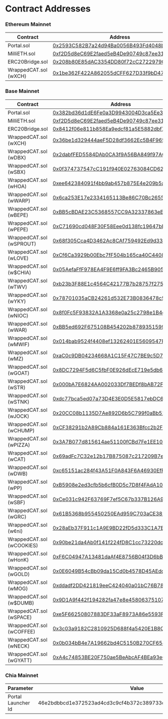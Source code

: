 # Contract Addresses

### Ethereum Mainnet

<table><thead><tr><th width="245">Contract</th><th width="554">Address</th><th data-hidden></th></tr></thead><tbody><tr><td>Portal.sol</td><td><a href="https://etherscan.io/address/0x2593C582B7a24d94Ba0056B493Fd4048bd99fc3F#code">0x2593C582B7a24d94Ba0056B493Fd4048bd99fc3F</a></td><td></td></tr><tr><td>MilliETH.sol</td><td><a href="https://etherscan.io/address/0xf2D5d8eC69E2faed5eB4De90749c87ee314a4B12#code">0xf2D5d8eC69E2faed5eB4De90749c87ee314a4B12</a></td><td></td></tr><tr><td>ERC20Bridge.sol</td><td><a href="https://etherscan.io/address/0x208b80E85dAC3354DD80f72cC272297909EE81b7">0x208b80E85dAC3354DD80f72cC272297909EE81b7</a></td><td></td></tr><tr><td>WrappedCAT.sol (wXCH)</td><td><a href="https://etherscan.io/address/0x1be362F422A862055dCFF627D33f9bD478e6C7d7">0x1be362F422A862055dCFF627D33f9bD478e6C7d7</a></td><td></td></tr></tbody></table>



### Base Mainnet

<table><thead><tr><th width="248">Contract</th><th>Address</th><th data-hidden></th></tr></thead><tbody><tr><td>Portal.sol</td><td><a href="https://basescan.org/address/0x382bd36d1dE6Fe0a3D9943004D3ca5Ee389627EE">0x382bd36d1dE6Fe0a3D9943004D3ca5Ee389627EE</a></td><td></td></tr><tr><td>MilliETH.sol</td><td><a href="https://basescan.org/address/0xf2D5d8eC69E2faed5eB4De90749c87ee314a4B12">0xf2D5d8eC69E2faed5eB4De90749c87ee314a4B12</a></td><td></td></tr><tr><td>ERC20Bridge.sol</td><td><a href="https://basescan.org/address/0x8412f06e811b858Ea9edcf81a5E5882dbf70aC96">0x8412f06e811b858Ea9edcf81a5E5882dbf70aC96</a></td><td></td></tr><tr><td>WrappedCAT.sol (wXCH)</td><td><a href="https://basescan.org/address/0x36be1d329444aeF5D28df3662Ec5B4F965Cd93E9">0x36be1d329444aeF5D28df3662Ec5B4F965Cd93E9</a></td><td></td></tr><tr><td>WrappedCAT.sol (wDBX)</td><td><a href="https://basescan.org/address/0x2dabfFED5584DAb0CA3f9A56BA849f97A08cAd9A">0x2dabfFED5584DAb0CA3f9A56BA849f97A08cAd9A</a></td><td></td></tr><tr><td>WrappedCAT.sol (wSBX)</td><td><a href="https://basescan.org/address/0x0f374737547cC191f940E02763084CD62BCDe4a6">0x0f374737547cC191f940E02763084CD62BCDe4a6</a></td><td></td></tr><tr><td>WrappedCAT.sol (wHOA)</td><td><a href="https://basescan.org/address/0xee642384091f4bb9ab457b875E4e209b5a0BD147">0xee642384091f4bb9ab457b875E4e209b5a0BD147</a></td><td></td></tr><tr><td>WrappedCAT.sol (wWARP)</td><td><a href="https://basescan.org/address/0x6ca253E17e2334165113Be86C70Bc2655798BDcB">0x6ca253E17e2334165113Be86C70Bc2655798BDcB</a></td><td></td></tr><tr><td>WrappedCAT.sol (wBEPE)</td><td><a href="https://basescan.org/address/0xBB5cBDAE23C5368557CC9A32337863eECf03cF9f">0xBB5cBDAE23C5368557CC9A32337863eECf03cF9f</a></td><td></td></tr>

<tr><td>WrappedCAT.sol (wPEPE)</td><td><a href="https://basescan.org/address/0xC71690cd048F30F58Eee0d138fc19647bDaD79C7">0xC71690cd048F30F58Eee0d138fc19647bDaD79C7</a></td><td></td></tr>
<tr><td>WrappedCAT.sol (wSPROUT)</td><td><a href="https://basescan.org/address/0x68f305Cca4D3462Ac8CAf759492Ed9d33E4DFF40">0x68f305Cca4D3462Ac8CAf759492Ed9d33E4DFF40</a></td><td></td></tr>
<tr><td>WrappedCAT.sol (wLOVE)</td><td><a href="https://basescan.org/address/0xCf6Ca3929b00Ebc7fF504b165ca40C44087CAE47">0xCf6Ca3929b00Ebc7fF504b165ca40C44087CAE47</a></td><td></td></tr>
<tr><td>WrappedCAT.sol (w$CHIA)</td><td><a href="https://basescan.org/address/0x05AefaFfF978EA4F9E6ff9FA3Bc2465B90598549">0x05AefaFfF978EA4F9E6ff9FA3Bc2465B90598549</a></td><td></td></tr>
<tr><td>WrappedCAT.sol (wTWV)</td><td><a href="https://basescan.org/address/0xb23b3F88E1c4564C42177B7b28757f275D2aCBB9">0xb23b3F88E1c4564C42177B7b28757f275D2aCBB9</a></td><td></td></tr>
<tr><td>WrappedCAT.sol (wYKY)</td><td><a href="https://basescan.org/address/0x78701035aCB24261d532E73B0836478c5c01E0f1">0x78701035aCB24261d532E73B0836478c5c01E0f1</a></td><td></td></tr>
<tr><td>WrappedCAT.sol (wNIOC)</td><td><a href="https://basescan.org/address/0x8f0Fc5F93832A1A3368e0a25c2798e1B4c4c7437">0x8f0Fc5F93832A1A3368e0a25c2798e1B4c4c7437</a></td><td></td></tr>
<tr><td>WrappedCAT.sol (wWAR)</td><td><a href="https://basescan.org/address/0xBB5ed692F675108B454202b8789351599f6E829C">0xBB5ed692F675108B454202b8789351599f6E829C</a></td><td></td></tr>
<tr><td>WrappedCAT.sol (wMWIF)</td><td><a href="https://basescan.org/address/0x014bab9524f4408ef13262401E5609547F7E8718">0x014bab9524f4408ef13262401E5609547F7E8718</a></td><td></td></tr>
<tr><td>WrappedCAT.sol (wMZ)</td><td><a href="https://basescan.org/address/0xaC0c9DB04234668A1C15F47C7BE9c5D7040b0506">0xaC0c9DB04234668A1C15F47C7BE9c5D7040b0506</a></td><td></td></tr>
<tr><td>WrappedCAT.sol (wGOAT)</td><td><a href="https://basescan.org/address/0x8DC7294F5d6C5fbF0E926dEcE719e5db648bF45c">0x8DC7294F5d6C5fbF0E926dEcE719e5db648bF45c</a></td><td></td></tr>
<tr><td>WrappedCAT.sol (wSTR)</td><td><a href="https://basescan.org/address/0x000bA7E6824AA002033Df7BEDf8bAB72Fc6465e9">0x000bA7E6824AA002033Df7BEDf8bAB72Fc6465e9</a></td><td></td></tr>
<tr><td>WrappedCAT.sol (wSTNK)</td><td><a href="https://basescan.org/address/0xdc77bca5ed07a73D4E3E0D5E5817ebDC69EEc9bf">0xdc77bca5ed07a73D4E3E0D5E5817ebDC69EEc9bf</a></td><td></td></tr>
<tr><td>WrappedCAT.sol (wJOCK)</td><td><a href="https://basescan.org/address/0x20CC08b1135D7Ae892D6b5C799f0aBb51D822899">0x20CC08b1135D7Ae892D6b5C799f0aBb51D822899</a></td><td></td></tr>
<tr><td>WrappedCAT.sol (wCHUMP)</td><td><a href="https://basescan.org/address/0xCF38291b2A89Cb884a161E363Bfcc2b2F70E1844">0xCF38291b2A89Cb884a161E363Bfcc2b2F70E1844</a></td><td></td></tr>
<tr><td>WrappedCAT.sol (wPIZZA)</td><td><a href="https://basescan.org/address/0x3A7B077d815614ae51100fCBd7Fe1EE104Ae4b66">0x3A7B077d815614ae51100fCBd7Fe1EE104Ae4b66</a></td><td></td></tr>
<tr><td>WrappedCAT.sol (wCAT)</td><td><a href="https://basescan.org/address/0x69adFc7C32e12b17B875087c217209B7e13bFff9">0x69adFc7C32e12b17B875087c217209B7e13bFff9</a></td><td></td></tr>
<tr><td>WrappedCAT.sol (wDWB)</td><td><a href="https://basescan.org/address/0xc65151ac284f43A51F0A843F6A46930EfF0076c5">0xc65151ac284f43A51F0A843F6A46930EfF0076c5</a></td><td></td></tr>
<tr><td>WrappedCAT.sol (wPP)</td><td><a href="https://basescan.org/address/0xB5908e2ed3cfb5b6cfB0D5c7D8f4FAdA105861B2">0xB5908e2ed3cfb5b6cfB0D5c7D8f4FAdA105861B2</a></td><td></td></tr>
<tr><td>WrappedCAT.sol (wSBF)</td><td><a href="https://basescan.org/address/0xCe031c942F63769F7ef5C67b337B126A983EA952">0xCe031c942F63769F7ef5C67b337B126A983EA952</a></td><td></td></tr>
<tr><td>WrappedCAT.sol (wGRC)</td><td><a href="https://basescan.org/address/0x61B5368b955450250EAd959C703aCE38943f88e5">0x61B5368b955450250EAd959C703aCE38943f88e5</a></td><td></td></tr>
<tr><td>WrappedCAT.sol (w¢ni)</td><td><a href="https://basescan.org/address/0x28aEb37F911c1A9E9BD22fD5d333C1A7E0335183">0x28aEb37F911c1A9E9BD22fD5d333C1A7E0335183</a></td><td></td></tr>
<tr><td>WrappedCAT.sol (wCOOKIES)</td><td><a href="https://basescan.org/address/0x90be21da4Ab0f141f224fD8C1cc73220dcFF9189">0x90be21da4Ab0f141f224fD8C1cc73220dcFF9189</a></td><td></td></tr>
<tr><td>WrappedCAT.sol (wHonK)</td><td><a href="https://basescan.org/address/0xF6C04947A13481daAf4E8756B04f3D6bB7C30efF">0xF6C04947A13481daAf4E8756B04f3D6bB7C30efF</a></td><td></td></tr>
<tr><td>WrappedCAT.sol (wGOLD)</td><td><a href="https://basescan.org/address/0x0E6049B54cBb09da15Cd0b4578D45AEdd3150b8b">0x0E6049B54cBb09da15Cd0b4578D45AEdd3150b8b</a></td><td></td></tr>
<tr><td>WrappedCAT.sol (wMOG)</td><td><a href="https://basescan.org/address/0xddadf2DD421819eeC424040a01bC76B7809879B6">0xddadf2DD421819eeC424040a01bC76B7809879B6</a></td><td></td></tr>
<tr><td>WrappedCAT.sol (w$DUMB)</td><td><a href="https://basescan.org/address/0x9D1A9f442f194282fa47e8e45806375107b0a58e">0x9D1A9f442f194282fa47e8e45806375107b0a58e</a></td><td></td></tr>
<tr><td>WrappedCAT.sol (wSPACE)</td><td><a href="https://basescan.org/address/0xe5F66250807883DF33aF8973A86e5593F98F9E9E">0xe5F66250807883DF33aF8973A86e5593F98F9E9E</a></td><td></td></tr>
<tr><td>WrappedCAT.sol (wCOFFEE)</td><td><a href="https://basescan.org/address/0x3c03a9182C2810925D688f4a5420E1B8Ca7fFB58">0x3c03a9182C2810925D688f4a5420E1B8Ca7fFB58</a></td><td></td></tr>
<tr><td>WrappedCAT.sol (wNECK)</td><td><a href="https://basescan.org/address/0x0b034bB4e7A19662bd4C5150B270CF654506985A">0x0b034bB4e7A19662bd4C5150B270CF654506985A</a></td><td></td></tr>
<tr><td>WrappedCAT.sol (wGYATT)</td><td><a href="https://basescan.org/address/0xA4c74853BE20F750ae5BeAbcAF4BEa93e6eF9bF7">0xA4c74853BE20F750ae5BeAbcAF4BEa93e6eF9bF7</a></td><td></td></tr>


</tbody></table>



### Chia Mainnet

<table><thead><tr><th width="233">Parameter</th><th>Value</th></tr></thead><tbody><tr><td>Portal Launcher Id</td><td>46e2bdbbcd1e372523ad4cd3c9cf4b372c389733c71bb23450f715ba5aa56d50</td></tr></tbody></table>
